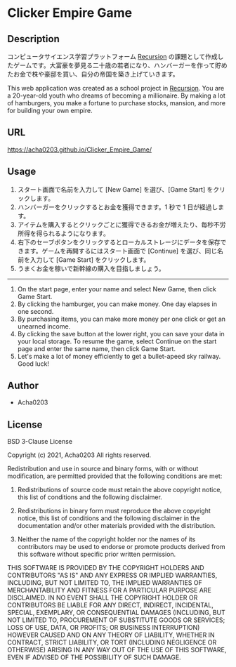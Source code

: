 # Clicker Empire Game

## Description
コンピュータサイエンス学習プラットフォーム [Recursion](https://recursionist.io) の課題として作成したゲームです。大富豪を夢見る二十歳の若者になり、ハンバーガーを作って貯めたお金で株や豪邸を買い、自分の帝国を築き上げていきます。

This web application was created as a school project in [Recursion](https://recursionist.io). You are a 20-year-old youth who dreams of becoming a millionaire. By making a lot of hamburgers, you make a fortune to purchase stocks, mansion, and more for building your own empire.

## URL

https://acha0203.github.io/Clicker_Empire_Game/

## Usage

1. スタート画面で名前を入力して [New Game] を選び、[Game Start] をクリックします。
2. ハンバーガーをクリックするとお金を獲得できます。1 秒で 1 日が経過します。
3. アイテムを購入するとクリックごとに獲得できるお金が増えたり、毎秒不労所得を得られるようになります。
4. 右下のセーブボタンをクリックするとローカルストレージにデータを保存できます。ゲームを再開するにはスタート画面で [Continue] を選び、同じ名前を入力して [Game Start] をクリックします。
5. うまくお金を稼いで新幹線の購入を目指しましょう。

***

1. On the start page, enter your name and select New Game, then click Game Start.
2. By clicking the hamburger, you can make money. One day elapses in one second.
3. By purchasing items, you can make more money per one click or get an unearned income.
4. By clicking the save button at the lower right, you can save your data in your local storage. To resume the game, select Continue on the start page and enter the same name, then click Game Start.
5. Let's make a lot of money efficiently to get a bullet-apeed sky railway. Good luck!

## Author

- Acha0203

## License

BSD 3-Clause License

Copyright (c) 2021, Acha0203
All rights reserved.

Redistribution and use in source and binary forms, with or without modification, are permitted provided that the following conditions are met:

1. Redistributions of source code must retain the above copyright notice, this list of conditions and the following disclaimer.

2. Redistributions in binary form must reproduce the above copyright notice, this list of conditions and the following disclaimer in the documentation and/or other materials provided with the distribution.

3. Neither the name of the copyright holder nor the names of its contributors may be used to endorse or promote products derived from this software without specific prior written permission.

THIS SOFTWARE IS PROVIDED BY THE COPYRIGHT HOLDERS AND CONTRIBUTORS "AS IS" AND ANY EXPRESS OR IMPLIED WARRANTIES, INCLUDING, BUT NOT LIMITED TO, THE IMPLIED WARRANTIES OF MERCHANTABILITY AND FITNESS FOR A PARTICULAR PURPOSE ARE DISCLAIMED. IN NO EVENT SHALL THE COPYRIGHT HOLDER OR CONTRIBUTORS BE LIABLE FOR ANY DIRECT, INDIRECT, INCIDENTAL, SPECIAL, EXEMPLARY, OR CONSEQUENTIAL DAMAGES (INCLUDING, BUT NOT LIMITED TO, PROCUREMENT OF SUBSTITUTE GOODS OR SERVICES; LOSS OF USE, DATA, OR PROFITS; OR BUSINESS INTERRUPTION) HOWEVER CAUSED AND ON ANY THEORY OF LIABILITY, WHETHER IN CONTRACT, STRICT LIABILITY, OR TORT (INCLUDING NEGLIGENCE OR OTHERWISE) ARISING IN ANY WAY OUT OF THE USE OF THIS SOFTWARE, EVEN IF ADVISED OF THE POSSIBILITY OF SUCH DAMAGE.